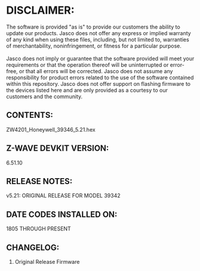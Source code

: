 # DISCLAIMER:
The software is provided "as is" to provide our customers the ability to update our products. Jasco does not offer any express or implied warranty of any kind when using these files, including, but not limited to, warranties of merchantability, noninfringement, or fitness for a particular purpose.<br>
<br>
Jasco does not imply or guarantee that the software provided will meet your requirements or that the operation thereof will be uninterrupted or error-free, or that all errors will be corrected. Jasco does not assume any responsibility for product errors related to the use of the software contained within this repository. Jasco does not offer support on flashing firmware to the devices listed here and are only provided as a courtesy to our customers and the community.

## CONTENTS:
ZW4201_Honeywell_39346_5.21.hex

## Z-WAVE DEVKIT VERSION:
6.51.10

## RELEASE NOTES:
v5.21: ORIGINAL RELEASE FOR MODEL 39342

## DATE CODES INSTALLED ON:
1805 THROUGH PRESENT

## CHANGELOG:
1. Original Release Firmware